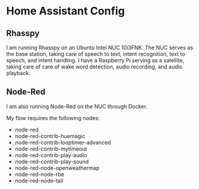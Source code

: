 # Home Assistant Config

## Rhasspy
I am running Rhasspy on an Ubuntu Intel NUC 10i3FNK. The NUC serves as the base station, taking care of speech to text, intent recognition, text to speech, and intent handling. I have a Raspberry Pi serving as a satellite, taking care of care of wake word detection, audio recording, and audio playback.

## Node-Red
I am also running Node-Red on the NUC through Docker.

My flow requires the following nodes:
* node-red
* node-red-contrib-huemagic
* node-red-contrib-looptimer-advanced
* node-red-contrib-mytimeout
* node-red-contrib-play-audio
* node-red-contrib-play-sound
* node-red-node-openweathermap
* node-red-node-rbe
* node-red-node-tail
